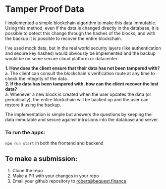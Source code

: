 # Tamper Proof Data

I implemented a simple blockchain algorithm to make this data immutable. Using this method, even if the data is changed directly in the database, it is possible to detect this change through the hashes of the blocks, and with the backup it is possible to recover the entire blockchain.

I've used mock data, but in the real world security layers (like authentication and secure key hashes) would obviously be implemented and the backup would be on some secure cloud platform or datacenter.

**1. How does the client ensure that their data has not been tampered with?**
</br>
a. The client can consult the blockchain's verification route at any time to check the integrity of the data.
</br>
**2. If the data has been tampered with, how can the client recover the lost data?**
</br>
a. Whenever a new block is created when the user updates the data (or periodically), the entire blockchain will be backed up and the user can restore it using the backup.

The implementation is simple but answers the questions by keeping the data immutable and secure against intrusions into the database and server.

### To run the apps:
```npm run start``` in both the frontend and backend

## To make a submission:
1. Clone the repo
2. Make a PR with your changes in your repo
3. Email your github repository to robert@bequest.finance
